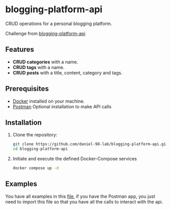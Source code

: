 # blogging-platform-api

CRUD operations for a personal blogging platform.

Challenge from [blogging-platform-api](https://roadmap.sh/projects/blogging-platform-api)

## Features
- **CRUD categories** with a name.
- **CRUD tags** with a name.
- **CRUD posts** with a title, content, category and tags.

## Prerequisites

- [Docker](https://www.docker.com/) installed on your machine.
- [Postman](https://www.postman.com/downloads/) Optional installation to make API calls

## Installation

1. Clone the repository:

    ```bash
    git clone https://github.com/daniel-98-lab/blogging-platform-api.git
    cd blogging-platform-api
    ```

2. Initiate and execute the defined Docker-Compose services
    ```bash
    docker compose up -d
    ```

## Examples

You have all examples in this [file](./docs/blogging-platform-api.postman_collection.json), if you have the Postman app, you just need to import this file so that you have all the calls to interact with the api.
